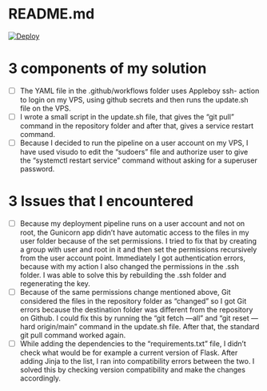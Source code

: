 # README.md
[![Deploy](https://github.com/Martijns3/CD-repo/actions/workflows/deploy.yml/badge.svg)](https://github.com/Martijns3/CD-repo/actions/workflows/deploy.yml)


# 3 components of my solution
- [ ] The YAML file in the .github/workflows folder uses Appleboy ssh- action to login on my VPS, using github secrets and then runs the update.sh file on the VPS. 
- [ ] I wrote a small script in the update.sh file, that gives the “git pull” command in the repository folder and after that, gives a service restart command.
- [ ] Because I decided to run the pipeline on a user account on my VPS, I have used visudo to edit the “sudoers” file and authorize  user to give the “systemctl restart service” command without asking for a superuser password. 

# 3 Issues that I encountered 
- [ ] Because my deployment pipeline runs on a user account and not on root, the Gunicorn app didn’t have automatic access to the files in my user folder because of the set permissions. I tried to fix that by creating a group with user and root in it and then set the permissions recursively from the user account point. Immediately I got authentication errors, because with my action I also changed the permissions in the .ssh folder. I was able to solve this by rebuilding the .ssh folder and regenerating the key.
- [ ] Because of the same permissions change mentioned above, Git considered the files in the repository folder as “changed” so I got Git errors because the destination folder was different from the repository on Github. I could fix this by running the “git fetch —all”
and “git reset —hard origin/main” command in the update.sh file. After that, the standard git pull command worked again.
- [ ] While adding the dependencies to the “requirements.txt” file, I didn’t check what would be for example a current version of Flask. After adding Jinja to the list, I ran into compatibility errors between the two. I solved this by checking version compatibility and make the changes accordingly.
